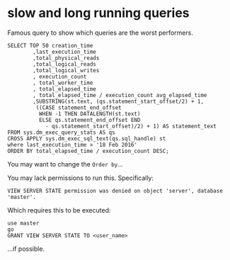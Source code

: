 # slow and long running queries

Famous query to show which queries are the worst performers.


    SELECT TOP 50 creation_time 
            ,last_execution_time
            ,total_physical_reads
            ,total_logical_reads 
            ,total_logical_writes
            , execution_count
            , total_worker_time
            , total_elapsed_time
            , total_elapsed_time / execution_count avg_elapsed_time
            ,SUBSTRING(st.text, (qs.statement_start_offset/2) + 1,
             ((CASE statement_end_offset
              WHEN -1 THEN DATALENGTH(st.text)
              ELSE qs.statement_end_offset END
                - qs.statement_start_offset)/2) + 1) AS statement_text
    FROM sys.dm_exec_query_stats AS qs
    CROSS APPLY sys.dm_exec_sql_text(qs.sql_handle) st
    where last_execution_time > '18 Feb 2016'
    ORDER BY total_elapsed_time / execution_count DESC;

    
You may want to change the `Order by`...

You may lack permissions to run this. Specifically:

	VIEW SERVER STATE permission was denied on object 'server', database 'master'.

Which requires this to be executed:


	use master
	go
	GRANT VIEW SERVER STATE TO <user_name>

...if possible.
